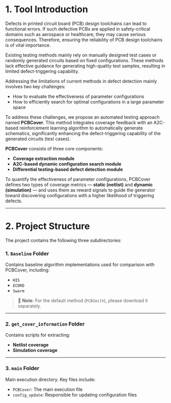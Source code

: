 # 1. Tool Introduction

Defects in printed circuit board (PCB) design toolchains can lead to functional errors. If such defective PCBs are applied in safety-critical domains such as aerospace or healthcare, they may cause serious consequences. Therefore, ensuring the reliability of PCB design toolchains is of vital importance.

Existing testing methods mainly rely on manually designed test cases or randomly generated circuits based on fixed configurations. These methods lack effective guidance for generating high-quality test samples, resulting in limited defect-triggering capability.

Addressing the limitations of current methods in defect detection mainly involves two key challenges:

- How to evaluate the effectiveness of parameter configurations  
- How to efficiently search for optimal configurations in a large parameter space

To address these challenges, we propose an automated testing approach named **PCBCover**. This method integrates coverage feedback with an A2C-based reinforcement learning algorithm to automatically generate schematics, significantly enhancing the defect-triggering capability of the generated circuits (test cases).

**PCBCover** consists of three core components:

- **Coverage extraction module**
- **A2C-based dynamic configuration search module**
- **Differential testing-based defect detection module**

To quantify the effectiveness of parameter configurations, PCBCover defines two types of coverage metrics — **static (netlist)** and **dynamic (simulation)** — and uses them as reward signals to guide the generator toward discovering configurations with a higher likelihood of triggering defects.

---

# 2. Project Structure

The project contains the following three subdirectories:

### 1. `Baseline` Folder

Contains baseline algorithm implementations used for comparison with PCBCover, including:

- `HIS`
- `ECORD`
- `Swarm`

> 🔹 **Note**: For the default method (`PCBSmith`), please download it separately.

---

### 2. `get_cover_information` Folder

Contains scripts for extracting:

- **Netlist coverage**
- **Simulation coverage**

---

### 3. `main` Folder

Main execution directory. Key files include:

- `PCBCover`: The main execution file
- `config_update`: Responsible for updating configuration files
